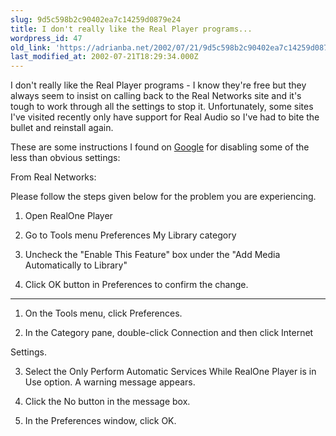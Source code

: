 ```yaml
---
slug: 9d5c598b2c90402ea7c14259d0879e24
title: I don't really like the Real Player programs...
wordpress_id: 47
old_link: 'https://adrianba.net/2002/07/21/9d5c598b2c90402ea7c14259d0879e24/'
last_modified_at: 2002-07-21T18:29:34.000Z
---
```


I don't really like the Real Player programs - I know they're
free but they always seem to insist on calling back to the Real
Networks site and it's tough to work through all the settings to
stop it. Unfortunately, some sites I've visited recently only have
support for Real Audio so I've had to bite the bullet and reinstall
again.

These are some instructions I found on
[
Google](http://groups.google.co.uk/groups?hl=en&lr=&ie=UTF-8&selm=HrQC8.552%24Nt3.65133%40newsread2.prod.itd.earthlink.net) for disabling some of the less than obvious
settings:

From Real Networks:  
  

Please follow the steps given below for the problem you are
experiencing.  
  

1. Open RealOne Player  

2. Go to Tools menu Preferences My Library category  

3. Uncheck the "Enable This Feature" box under the "Add Media
Automatically to Library"  

4. Click OK button in Preferences to confirm the change.  
  

---------  
  

1. On the Tools menu, click Preferences.  

2. In the Category pane, double-click Connection and then click
Internet  

Settings.  

3. Select the Only Perform Automatic Services While RealOne Player
is in Use option. A warning message appears.  

4. Click the No button in the message box.  

5. In the Preferences window, click OK.
